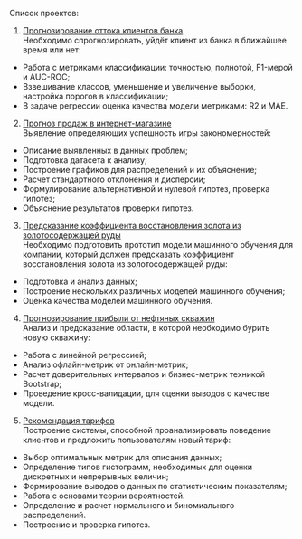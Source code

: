 Список проектов:
1) [Прогнозирование оттока клиентов банка](https://github.com/NikitaBobkov1991/Yandex-Practicum-Projects/tree/main/Bank_Scoring)   
Необходимо спрогнозировать, уйдёт клиент из банка в ближайшее время или нет:
*  Работа с метриками классификации: точностью, полнотой, F1-мерой и AUC-ROC;
* Взвешивание классов, уменьшение и увеличение выборки, настройка порогов в классификации;
* В задаче регрессии оценка качества модели метриками: R2 и MAE.  

2) [Прогноз продаж в интернет-магазине](https://github.com/NikitaBobkov1991/Yandex-Practicum-Projects/tree/main/Games_Sales)  
Выявление определяющих успешность игры закономерностей:  
* Описание выявленных в данных проблем;
* Подготовка датасета к анализу;
* Построение графиков для распределений и их объяснение;
* Расчет стандартного отклонения и дисперсии;
* Формулирование альтернативной и нулевой гипотез, проверка гипотез;
* Объяснение результатов проверки гипотез.

3) [Предсказание коэффициента восстановления золота из золотосодержащей руды](https://github.com/NikitaBobkov1991/Yandex-Practicum-Projects/tree/main/Gold_Recovery)  
Необходимо подготовить прототип модели машинного обучения для компании, который должен предсказать коэффициент восстановления золота из золотосодержащей руды:  
* Подготовка и анализ данных;
* Построение нескольких различных моделей машинного обучения;
* Оценка качества моделей машинного обучения.

4) [Прогнозирование прибыли от нефтяных скважин](https://github.com/NikitaBobkov1991/Yandex-Practicum-Projects/tree/main/Oil_Location)  
Анализ и предсказание области, в которой необходимо бурить новую скважину: 
* Работа с линейной регрессией;
* Анализ офлайн-метрик от онлайн-метрик;
* Расчет доверительных интервалов и бизнес-метрик техникой Bootstrap;
* Проведение кросс-валидации, для оценки выводов о качестве модели.

5) [Рекомендация тарифов](https://github.com/NikitaBobkov1991/Yandex-Practicum-Projects/tree/main/Tariff_Recommendation)  
Построение системы, способной проанализировать поведение клиентов и предложить пользователям новый тариф:
* Выбор оптимальных метрик для описания данных;
* Определение типов гистограмм, необходимых для оценки дискретных и непрерывных величин;
* Формирование выводов о данных по статистическим показателям;
* Работа с основами теории вероятностей.
* Определение и расчет нормального и биномиального распределений.
* Построение и проверка гипотез.
